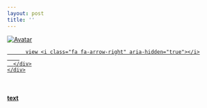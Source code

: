 ```yaml
---
layout: post
title: ''
---
```


<p class="imglist">

<div class="image-container">
  <a href="https://pic.imgdb.cn/item/5ee88b9f2cb53f50feaf2059.jpg"  data-fancybox="images">
    <img src="https://pic.imgdb.cn/item/5ee88c0b2cb53f50feaf7529.jpg" alt="Avatar" class="image" />
    <div class="overlay">
      <div class="text">
        
          view <i class="fa fa-arrow-right" aria-hidden="true"></i>
        
      </div>
    </div>
  </a>
</div>









<a href="https://pic.imgdb.cn/item/5ee88b9f2cb53f50feaf205c.jpg" data-fancybox="images"><img src="" /></a>
<a href="https://pic.imgdb.cn/item/5ee88b9f2cb53f50feaf205f.jpg" data-fancybox="images"><img src="" /></a>
<a href="https://pic.imgdb.cn/item/5ee88b9f2cb53f50feaf2065.jpg" data-fancybox="images"><img src="" /></a>
<a href="https://pic.imgdb.cn/item/5ee88b9f2cb53f50feaf206b.jpg" data-fancybox="images"><img src="" /></a>
<a href="https://pic.imgdb.cn/item/5ee88b9f2cb53f50feaf2070.jpg" data-fancybox="images"><img src="" /></a>
<a href="https://pic.imgdb.cn/item/5ee88b9f2cb53f50feaf2073.jpg" data-fancybox="images"><img src="" /></a>
<a href="https://pic.imgdb.cn/item/5ee88b9f2cb53f50feaf207a.jpg" data-fancybox="images"><img src="" /></a>
<a href="https://pic.imgdb.cn/item/5ee88b9f2cb53f50feaf207d.jpg" data-fancybox="images"><img src="" /></a>
<a href="https://pic.imgdb.cn/item/5ee88b9f2cb53f50feaf207f.jpg" data-fancybox="images"><img src="" /></a>
<a href="https://pic.imgdb.cn/item/5ee88b9f2cb53f50feaf2081.jpg" data-fancybox="images"><img src="" /></a>
<a href="https://pic.imgdb.cn/item/5ee88b9f2cb53f50feaf208b.jpg" data-fancybox="images"><img src="" /></a>
<a href="https://pic.imgdb.cn/item/5ee88b9f2cb53f50feaf208e.jpg" data-fancybox="images"><img src="" /></a>
<a href="https://pic.imgdb.cn/item/5ee88b9f2cb53f50feaf2092.jpg" data-fancybox="images"><img src="" /></a>
<a href="https://pic.imgdb.cn/item/5ee88b9f2cb53f50feaf2094.jpg" data-fancybox="images"><img src="" /></a>
<a href="https://pic.imgdb.cn/item/5ee88b9f2cb53f50feaf2098.jpg" data-fancybox="images"><img src="" /></a>
<a href="https://pic.imgdb.cn/item/5ee88b9f2cb53f50feaf209a.jpg" data-fancybox="images"><img src="" /></a>
<a href="https://pic.imgdb.cn/item/5ee88b9f2cb53f50feaf209f.jpg" data-fancybox="images"><img src="" /></a>
<a href="https://pic.imgdb.cn/item/5ee88b9f2cb53f50feaf20a3.jpg" data-fancybox="images"><img src="" /></a>
<a href="https://pic.imgdb.cn/item/5ee88b9f2cb53f50feaf20aa.jpg" data-fancybox="images"><img src="" /></a>
<a href="https://pic.imgdb.cn/item/5ee88b9f2cb53f50feaf20ad.jpg" data-fancybox="images"><img src="" /></a>
<a href="https://pic.imgdb.cn/item/5ee88b9f2cb53f50feaf20b4.jpg" data-fancybox="images"><img src="" /></a>
<a href="https://pic.imgdb.cn/item/5ee88b9f2cb53f50feaf20b6.jpg" data-fancybox="images"><img src="" /></a>
<a href="https://pic.imgdb.cn/item/5ee88b9f2cb53f50feaf20b8.jpg" data-fancybox="images"><img src="" /></a>
<a href="https://pic.imgdb.cn/item/5ee88b9f2cb53f50feaf20bb.jpg" data-fancybox="images"><img src="" /></a>
<a href="https://pic.imgdb.cn/item/5ee88b9f2cb53f50feaf20be.jpg" data-fancybox="images"><img src="" /></a>
<a href="https://pic.imgdb.cn/item/5ee88b9f2cb53f50feaf20c1.jpg" data-fancybox="images"><img src="" /></a>
<a href="https://pic.imgdb.cn/item/5ee88b9f2cb53f50feaf20c6.jpg" data-fancybox="images"><img src="" /></a>
<a href="https://pic.imgdb.cn/item/5ee88b9f2cb53f50feaf20cb.jpg" data-fancybox="images"><img src="" /></a>
<a href="https://pic.imgdb.cn/item/5ee88b9f2cb53f50feaf20cf.jpg" data-fancybox="images"><img src="" /></a>
<a href="https://pic.imgdb.cn/item/5ee88bd62cb53f50feaf4cdf.jpg" data-fancybox="images"><img src="" /></a>
<a href="https://pic.imgdb.cn/item/5ee88bd62cb53f50feaf4ce3.jpg" data-fancybox="images"><img src="" /></a>
<a href="https://pic.imgdb.cn/item/5ee88bd62cb53f50feaf4ce7.jpg" data-fancybox="images"><img src="" /></a>
<a href="https://pic.imgdb.cn/item/5ee88bd62cb53f50feaf4ce9.jpg" data-fancybox="images"><img src="" /></a>
<a href="https://pic.imgdb.cn/item/5ee88bd62cb53f50feaf4cee.jpg" data-fancybox="images"><img src="" /></a>
<a href="https://pic.imgdb.cn/item/5ee88bd62cb53f50feaf4cf2.jpg" data-fancybox="images"><img src="" /></a>
<a href="https://pic.imgdb.cn/item/5ee88bd62cb53f50feaf4cf4.jpg" data-fancybox="images"><img src="" /></a>
<a href="https://pic.imgdb.cn/item/5ee88bd62cb53f50feaf4cf7.jpg" data-fancybox="images"><img src="" /></a>
<a href="https://pic.imgdb.cn/item/5ee88bd62cb53f50feaf4cfa.jpg" data-fancybox="images"><img src="" /></a>
<a href="https://pic.imgdb.cn/item/5ee88bd62cb53f50feaf4cfe.jpg" data-fancybox="images"><img src="" /></a>
<a href="https://pic.imgdb.cn/item/5ee88bd62cb53f50feaf4d00.jpg" data-fancybox="images"><img src="" /></a>
<a href="https://pic.imgdb.cn/item/5ee88bd62cb53f50feaf4d02.jpg" data-fancybox="images"><img src="" /></a>
<a href="https://pic.imgdb.cn/item/5ee88bd62cb53f50feaf4d05.jpg" data-fancybox="images"><img src="" /></a>
<a href="https://pic.imgdb.cn/item/5ee88bd62cb53f50feaf4d0b.jpg" data-fancybox="images"><img src="" /></a>
<a href="https://pic.imgdb.cn/item/5ee88bd62cb53f50feaf4d0e.jpg" data-fancybox="images"><img src="" /></a>
<a href="https://pic.imgdb.cn/item/5ee88bd62cb53f50feaf4d11.jpg" data-fancybox="images"><img src="" /></a>
<a href="https://pic.imgdb.cn/item/5ee88bd62cb53f50feaf4d13.jpg" data-fancybox="images"><img src="" /></a>
<a href="https://pic.imgdb.cn/item/5ee88bd62cb53f50feaf4d16.jpg" data-fancybox="images"><img src="" /></a>
<a href="https://pic.imgdb.cn/item/5ee88bd62cb53f50feaf4d1a.jpg" data-fancybox="images"><img src="" /></a>
<a href="https://pic.imgdb.cn/item/5ee88bd62cb53f50feaf4d1f.jpg" data-fancybox="images"><img src="" /></a>
<a href="https://pic.imgdb.cn/item/5ee88bd62cb53f50feaf4d23.jpg" data-fancybox="images"><img src="" /></a>
<a href="https://pic.imgdb.cn/item/5ee88bd62cb53f50feaf4d26.jpg" data-fancybox="images"><img src="" /></a>
<a href="https://pic.imgdb.cn/item/5ee88bd62cb53f50feaf4d2c.jpg" data-fancybox="images"><img src="" /></a>
<a href="https://pic.imgdb.cn/item/5ee88bd62cb53f50feaf4d2e.jpg" data-fancybox="images"><img src="" /></a>
<a href="https://pic.imgdb.cn/item/5ee88bd62cb53f50feaf4d34.jpg" data-fancybox="images"><img src="" /></a>
<a href="https://pic.imgdb.cn/item/5ee88bd62cb53f50feaf4d36.jpg" data-fancybox="images"><img src="" /></a>
<a href="https://pic.imgdb.cn/item/5ee88bd62cb53f50feaf4d3a.jpg" data-fancybox="images"><img src="" /></a>
<a href="https://pic.imgdb.cn/item/5ee88bd62cb53f50feaf4d3c.jpg" data-fancybox="images"><img src="" /></a>
<a href="https://pic.imgdb.cn/item/5ee88bd62cb53f50feaf4d3e.jpg" data-fancybox="images"><img src="" /></a>
<a href="https://pic.imgdb.cn/item/5ee88bd62cb53f50feaf4d42.jpg" data-fancybox="images"><img src="" /></a>
<a href="https://pic.imgdb.cn/item/5ee88c0b2cb53f50feaf74f2.jpg" data-fancybox="images"><img src="" /></a>
<a href="https://pic.imgdb.cn/item/5ee88c0b2cb53f50feaf74f4.jpg" data-fancybox="images"><img src="" /></a>
<a href="https://pic.imgdb.cn/item/5ee88c0b2cb53f50feaf74f7.jpg" data-fancybox="images"><img src="" /></a>
<a href="https://pic.imgdb.cn/item/5ee88c0b2cb53f50feaf74fa.jpg" data-fancybox="images"><img src="" /></a>
<a href="https://pic.imgdb.cn/item/5ee88c0b2cb53f50feaf7501.jpg" data-fancybox="images"><img src="" /></a>
<a href="https://pic.imgdb.cn/item/5ee88c0b2cb53f50feaf7504.jpg" data-fancybox="images"><img src="" /></a>
<a href="https://pic.imgdb.cn/item/5ee88c0b2cb53f50feaf7509.jpg" data-fancybox="images"><img src="" /></a>
<a href="https://pic.imgdb.cn/item/5ee88c0b2cb53f50feaf750c.jpg" data-fancybox="images"><img src="" /></a>
<a href="https://pic.imgdb.cn/item/5ee88c0b2cb53f50feaf7510.jpg" data-fancybox="images"><img src="" /></a>
<a href="https://pic.imgdb.cn/item/5ee88c0b2cb53f50feaf7513.jpg" data-fancybox="images"><img src="" /></a>
<a href="https://pic.imgdb.cn/item/5ee88c0b2cb53f50feaf7516.jpg" data-fancybox="images"><img src="" /></a>
<a href="https://pic.imgdb.cn/item/5ee88c0b2cb53f50feaf751a.jpg" data-fancybox="images"><img src="" /></a>
<a href="https://pic.imgdb.cn/item/5ee88c0b2cb53f50feaf751d.jpg" data-fancybox="images"><img src="" /></a>
<a href="https://pic.imgdb.cn/item/5ee88c0b2cb53f50feaf751f.jpg" data-fancybox="images"><img src="" /></a>
<a href="https://pic.imgdb.cn/item/5ee88c0b2cb53f50feaf7523.jpg" data-fancybox="images"><img src="" /></a>
<a href="https://pic.imgdb.cn/item/5ee88c0b2cb53f50feaf7526.jpg" data-fancybox="images"><img src="" /></a>
<a href="https://pic.imgdb.cn/item/5ee88c0b2cb53f50feaf7529.jpg" data-fancybox="images"><img src="" /></a>
<a href="https://pic.imgdb.cn/item/5ee88c0b2cb53f50feaf752c.jpg" data-fancybox="images"><img src="" /></a>
<a href="https://pic.imgdb.cn/item/5ee88c0b2cb53f50feaf7530.jpg" data-fancybox="images"><img src="" /></a>
<a href="https://pic.imgdb.cn/item/5ee88c0b2cb53f50feaf7535.jpg" data-fancybox="images"><img src="" /></a>
<a href="https://pic.imgdb.cn/item/5ee88c0b2cb53f50feaf7538.jpg" data-fancybox="images"><img src="" /></a>
<a href="https://pic.imgdb.cn/item/5ee88c0b2cb53f50feaf753c.jpg" data-fancybox="images"><img src="" /></a>
<a href="https://pic.imgdb.cn/item/5ee88c0b2cb53f50feaf7540.jpg" data-fancybox="images"><img src="" /></a>
<a href="https://pic.imgdb.cn/item/5ee88c0b2cb53f50feaf7543.jpg" data-fancybox="images"><img src="" /></a>
<a href="https://pic.imgdb.cn/item/5ee88c0b2cb53f50feaf7545.jpg" data-fancybox="images"><img src="" /></a>
<a href="https://pic.imgdb.cn/item/5ee88c0b2cb53f50feaf7547.jpg" data-fancybox="images"><img src="" /></a>
<a href="https://pic.imgdb.cn/item/5ee88c0b2cb53f50feaf754d.jpg" data-fancybox="images"><img src="" /></a>
<a href="https://pic.imgdb.cn/item/5ee88c0b2cb53f50feaf754f.jpg" data-fancybox="images"><img src="" /></a>
<a href="https://pic.imgdb.cn/item/5ee88c0b2cb53f50feaf7555.jpg" data-fancybox="images"><img src="" /></a>
<a href="https://pic.imgdb.cn/item/5ee88c0b2cb53f50feaf755a.jpg" data-fancybox="images"><img src="" /></a>
<a href="https://pic.imgdb.cn/item/5ee88c362cb53f50feafa4aa.jpg" data-fancybox="images"><img src="" /></a>
<a href="https://pic.imgdb.cn/item/5ee88c362cb53f50feafa4ad.jpg" data-fancybox="images"><img src="" /></a>
<a href="https://pic.imgdb.cn/item/5ee88c362cb53f50feafa4b5.jpg" data-fancybox="images"><img src="" /></a>
<a href="https://pic.imgdb.cn/item/5ee88c362cb53f50feafa4b9.jpg" data-fancybox="images"><img src="" /></a>
<a href="https://pic.imgdb.cn/item/5ee88c362cb53f50feafa4bc.jpg" data-fancybox="images"><img src="" /></a>
<a href="https://pic.imgdb.cn/item/5ee88c362cb53f50feafa4c8.jpg" data-fancybox="images"><img src="" /></a>
<a href="https://pic.imgdb.cn/item/5ee88c362cb53f50feafa4cd.jpg" data-fancybox="images"><img src="" /></a>
<a href="https://pic.imgdb.cn/item/5ee88c362cb53f50feafa4d6.jpg" data-fancybox="images"><img src="" /></a>
<a href="https://pic.imgdb.cn/item/5ee88c362cb53f50feafa4db.jpg" data-fancybox="images"><img src="" /></a>
<a href="https://pic.imgdb.cn/item/5ee88c362cb53f50feafa4dd.jpg" data-fancybox="images"><img src="" /></a>
<a href="https://pic.imgdb.cn/item/5ee88c362cb53f50feafa4e1.jpg" data-fancybox="images"><img src="" /></a>
<a href="https://pic.imgdb.cn/item/5ee88c362cb53f50feafa4e9.jpg" data-fancybox="images"><img src="" /></a>
<a href="https://pic.imgdb.cn/item/5ee88c362cb53f50feafa4ec.jpg" data-fancybox="images"><img src="" /></a>
<a href="https://pic.imgdb.cn/item/5ee88c362cb53f50feafa4f2.jpg" data-fancybox="images"><img src="" /></a>
<a href="https://pic.imgdb.cn/item/5ee88c362cb53f50feafa4f6.jpg" data-fancybox="images"><img src="" /></a>
<a href="https://pic.imgdb.cn/item/5ee88c362cb53f50feafa4f9.jpg" data-fancybox="images"><img src="" /></a>
<a href="https://pic.imgdb.cn/item/5ee88c362cb53f50feafa4fb.jpg" data-fancybox="images"><img src="" /></a>
<a href="https://pic.imgdb.cn/item/5ee88c362cb53f50feafa4fd.jpg" data-fancybox="images"><img src="" /></a>
<a href="https://pic.imgdb.cn/item/5ee88c362cb53f50feafa507.jpg" data-fancybox="images"><img src="" /></a>
<a href="https://pic.imgdb.cn/item/5ee88c362cb53f50feafa50d.jpg" data-fancybox="images"><img src="" /></a>
<a href="https://pic.imgdb.cn/item/5ee88c362cb53f50feafa510.jpg" data-fancybox="images"><img src="" /></a>

</p>


#### [text](https://cxcxcx.cx/works/0043a.html)
